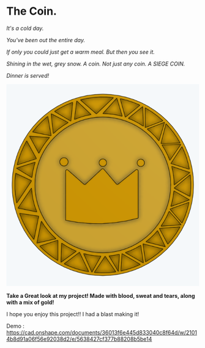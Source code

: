 # The Coin.

_It's a cold day._

_You've been out the entire day._

_If only you could just get a warm meal. But then you see it._ 

_Shining in the wet, grey snow. A coin. Not just any coin. A SIEGE COIN._

_Dinner is served!_

![Screenshot](images/Screenshot%202025-10-06%20080305.png)

**Take a Great look at my project! Made with blood, sweat and tears, along with a mix of gold!**

I hope you enjoy this project!! I had a blast making it!

Demo : https://cad.onshape.com/documents/36013f6e445d833040c8f64d/w/21014b8d91a06f56e92038d2/e/5638427cf377b88208b5be14
